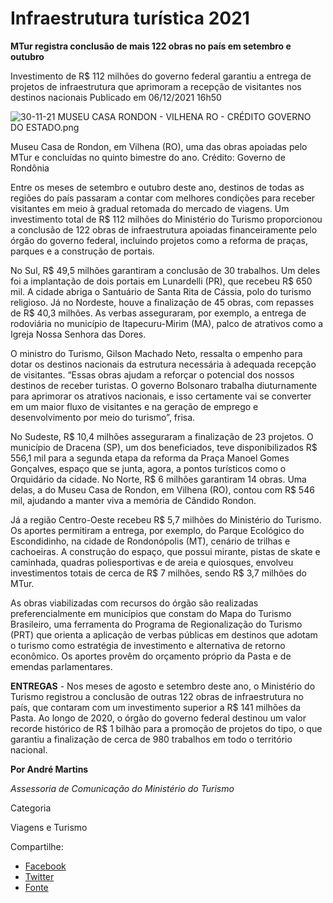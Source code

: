
# Infraestrutura turística 2021

**MTur registra conclusão de mais 122 obras no país em setembro e outubro**

Investimento de R$ 112 milhões do governo federal garantiu a entrega de projetos de infraestrutura que aprimoram a recepção de visitantes nos destinos nacionais
Publicado em 06/12/2021 16h50

![30-11-21 MUSEU CASA RONDON - VILHENA RO - CRÉDITO GOVERNO DO ESTADO.png](https://www.gov.br/turismo/pt-br/assuntos/noticias/mtur-registra-conclusao-de-mais-122-obras-no-pais-em-setembro-e-outubro/30-11-21-museu-casa-rondon-vilhena-ro-credito-governo-do-estado.png/@@images/cc86517a-c494-4324-8e81-3f42bfb2ca3f.png)

Museu Casa de Rondon, em Vilhena (RO), uma das obras apoiadas pelo MTur e concluídas no quinto bimestre do ano. Crédito: Governo de Rondônia

Entre os meses de setembro e outubro deste ano, destinos de todas as regiões do país passaram a contar com melhores condições para receber visitantes em meio à gradual retomada do mercado de viagens. Um investimento total de R$ 112 milhões do Ministério do Turismo proporcionou a conclusão de 122 obras de infraestrutura apoiadas financeiramente pelo órgão do governo federal, incluindo projetos como a reforma de praças, parques e a construção de portais.

No Sul, R$ 49,5 milhões garantiram a conclusão de 30 trabalhos. Um deles foi a implantação de dois portais em Lunardelli (PR), que recebeu R$ 650 mil. A cidade abriga o Santuário de Santa Rita de Cássia, polo do turismo religioso. Já no Nordeste, houve a finalização de 45 obras, com repasses de R$ 40,3 milhões. As verbas asseguraram, por exemplo, a entrega de rodoviária no município de Itapecuru-Mirim (MA), palco de atrativos como a Igreja Nossa Senhora das Dores.

O ministro do Turismo, Gilson Machado Neto, ressalta o empenho para dotar os destinos nacionais da estrutura necessária à adequada recepção de visitantes. “Essas obras ajudam a reforçar o potencial dos nossos destinos de receber turistas. O governo Bolsonaro trabalha diuturnamente para aprimorar os atrativos nacionais, e isso certamente vai se converter em um maior fluxo de visitantes e na geração de emprego e desenvolvimento por meio do turismo”, frisa.

No Sudeste, R$ 10,4 milhões asseguraram a finalização de 23 projetos. O município de Dracena (SP), um dos beneficiados, teve disponibilizados R$ 556,1 mil para a segunda etapa da reforma da Praça Manoel Gomes Gonçalves, espaço que se junta, agora, a pontos turísticos como o Orquidário da cidade. No Norte, R$ 6 milhões garantiram 14 obras. Uma delas, a do Museu Casa de Rondon, em Vilhena (RO), contou com R$ 546 mil, ajudando a manter viva a memória de Cândido Rondon.

Já a região Centro-Oeste recebeu R$ 5,7 milhões do Ministério do Turismo. Os aportes permitiram a entrega, por exemplo, do Parque Ecológico do Escondidinho, na cidade de Rondonópolis (MT), cenário de trilhas e cachoeiras. A construção do espaço, que possui mirante, pistas de skate e caminhada, quadras poliesportivas e de areia e quiosques, envolveu investimentos totais de cerca de R$ 7 milhões, sendo R$ 3,7 milhões do MTur.

As obras viabilizadas com recursos do órgão são realizadas preferencialmente em municípios que constam do Mapa do Turismo Brasileiro, uma ferramenta do Programa de Regionalização do Turismo (PRT) que orienta a aplicação de verbas públicas em destinos que adotam o turismo como estratégia de investimento e alternativa de retorno econômico. Os aportes provêm do orçamento próprio da Pasta e de emendas parlamentares.

**ENTREGAS** - Nos meses de agosto e setembro deste ano, o Ministério do Turismo registrou a conclusão de outras 122 obras de infraestrutura no país, que contaram com um investimento superior a R$ 141 milhões da Pasta. Ao longo de 2020, o órgão do governo federal destinou um valor recorde histórico de R$ 1 bilhão para a promoção de projetos do tipo, o que garantiu a finalização de cerca de 980 trabalhos em todo o território nacional.

**Por André Martins**

_Assessoria de Comunicação do Ministério do Turismo_

Categoria

Viagens e Turismo

Compartilhe:
*   [Facebook](https://www.facebook.com/sharer.php?u=https://www.gov.br/turismo/pt-br/assuntos/noticias/mtur-registra-conclusao-de-mais-122-obras-no-pais-em-setembro-e-outubro)
*   [Twitter](https://twitter.com/share?text=MTur%20registra%20conclus%C3%A3o%20de%20mais%20122%20obras%20no%20pa%C3%ADs%20em%20setembro%20e%20outubro&url=https://www.gov.br/turismo/resolveuid/fdfd9166e870449e896c68e89ec9937d)
*   [Fonte](https://www.gov.br/turismo/pt-br/assuntos/noticias/mtur-registra-conclusao-de-mais-122-obras-no-pais-em-setembro-e-outubro "Copiar para área de transferência")
